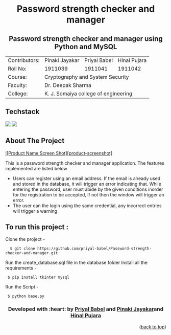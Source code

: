 <h1 align="center">Password strength checker and manager</h1>

<div align="center">
  
  <h2>Password strength checker and manager using Python and MySQL</h2>

<table>
  <tr>
    <td>Contributors:</td>
    <td>Pinaki Jayakar</td>
    <td>Priyal Babel</td>
    <td>Hinal Pujara</td>
  </tr>
  <tr>
    <td>Roll No:</td>
    <td>1911039</td>
    <td>1911041</td>
    <td>1911042</td>
  </tr>
  <tr>
    <td>Course:</td>
    <td colspan="3">Cryptography and System Security</td>
  </tr>
   <tr>
    <td>Faculty:</td>
    <td colspan="3">Dr. Deepak Sharma</td>
  </tr>
  <tr>
    <td>College:</td>
    <td colspan="3"> K. J. Somaiya college of engineering</td>
  </tr>
</table>
 </div>

 ## Techstack

[![](https://img.shields.io/badge/Made_with-MySQL-blue?style=for-the-badge&logo=opengl)](https://www.mysql.com/ "MySQL")
[![](https://img.shields.io/badge/Made_with-python-yellow?style=for-the-badge&logo=python)](https://www.python.org/ "Python") 
 ## About The Project

[![Product Name Screen Shot][product-screenshot]](https://example.com)

This is a password strength checker and manager application. The features implemented are listed below

* Users can register using an email address. If the email is already used and stored in the database, it will trigger an error indicating that. While entering the password, user must abide by the given conditions inorder for the registration to be accepted, if not then the window will trigger an error.
* The user can the login using the same credential, any incorrect entries will trigger a warning

## To run this project :

Clone the project -
```
  $ git clone https://github.com/priyal-babel/Password-strength-checker-and-manager.git
```
  
Run the create_database.sql file in the database folder 
Install all the requirements -
```
 $ pip install tkinter mysql
```
Run the Script -
```
 $ python base.py
```
<h3 align="center"><b>Developed with :heart: by <a href="https://github.com/priyal-babel">Priyal Babel</a> and <a href="https://github.com/pjayakar">Pinaki Jayakar</a>and <a href="https://github.com/hinalpujara">Hinal Pujara</a></b></h1>
<p align="right">(<a href="#top">back to top</a>)</p>